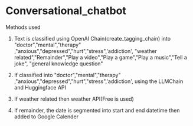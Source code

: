 # Conversational_chatbot

Methods used

1. Text is classified using OpenAI Chain(create_tagging_chain) into  "doctor","mental","therapy" ,"anxious","depressed","hurt","stress",'addiction', "weather related","Remainder","Play a video","Play a game","Play a music","Tell a joke", "general knowledge question"

2. If classified into "doctor","mental","therapy" ,"anxious","depressed","hurt","stress",'addiction', using the LLMChain and Huggingface API

3. If weather related then weather API(Free is used)

4. If remainder, the date is segmented into start and end datetime then added to Google Calender

